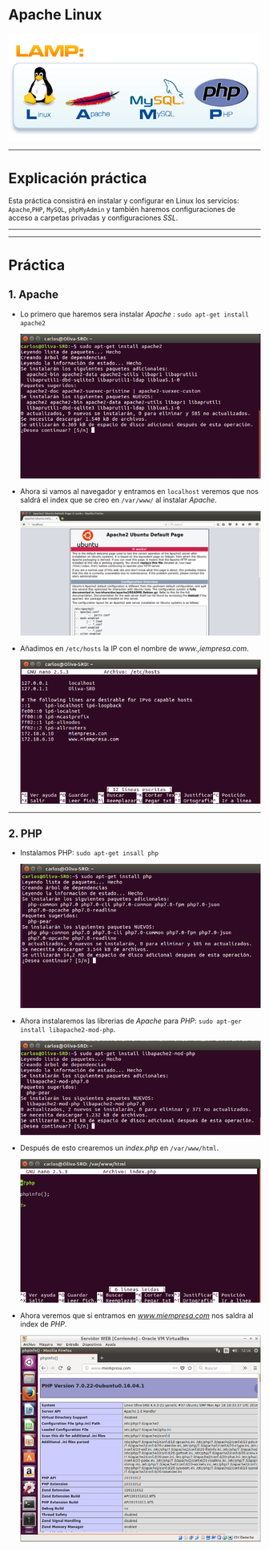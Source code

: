 # Apache Linux

![portada](./img/portada.jpg)

___
# Explicación práctica

Esta práctica consistirá en instalar y configurar en Linux los servicios: `Apache`,`PHP`, `MySQL`, `phpMyAdmin` y también haremos configuraciones de acceso a carpetas privadas y configuraciones *SSL*.

 ___
 ___

# Práctica

## 1. Apache

- Lo primero que haremos sera instalar *Apache* : `sudo apt-get install apache2`

  ![1_apache](./img/1_install_apache.png)

- Ahora si vamos al navegador y entramos en `localhost` veremos que nos saldrá el index que se creo en `/var/www/` al instalar *Apache*.

  ![2-works](./img/2_it_works.png)

- Añadimos en `/etc/hosts` la IP con el nombre de *www.,iempresa.com*.

  ![3-hosts](./img/3_hosts.png)

___

## 2. PHP

- Instalamos PHP: `sudo apt-get insall php`

  ![php install](./img/4_php.png)

- Ahora instalaremos las librerias de *Apache* para *PHP*: `sudo apt-ger install libapache2-mod-php`.

  ![lib apache](./img/5_librerias.png)

- Después de esto crearemos un *index.php* en `/var/www/html`.

  ![index.php](./img/6_index.php.png)

- Ahora veremos que si entramos en *www.miempresa.com* nos saldra al index de *PHP*.

  ![php info](./img/7_php_info.png)
